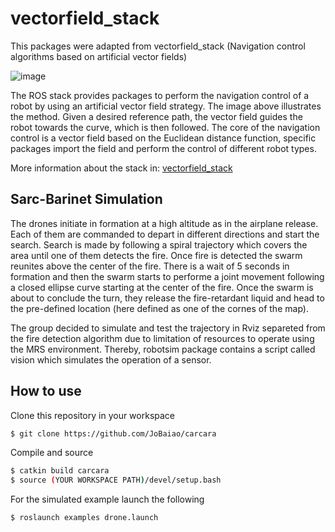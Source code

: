 # vectorfield_stack
This packages were adapted from vectorfield_stack (Navigation control algorithms based on artificial vector fields)


![image](https://github.com/adrianomcr/vectorfield_stack/blob/main/images/field_illustration.png)

The ROS stack provides packages to perform the navigation control of a robot by using an artificial vector field strategy. The image above illustrates the method. Given a desired reference path, the vector field guides the robot towards the curve, which is then followed. The core of the navigation control is a vector field based on the Euclidean distance function, specific packages import the field and perform the control of different robot types.

More information about the stack in: [vectorfield_stack](https://github.com/adrianomcr/vectorfield_stack)

## Sarc-Barinet Simulation

The drones initiate in formation at a high altitude as in the airplane release. Each of them are commanded to depart in different directions and start the search. Search is made by following a spiral trajectory which covers the area until one of them detects the fire. Once fire is detected the swarm reunites above the center of the fire.  There is a wait of 5 seconds in formation and then the swarm starts to performe a joint movement following a closed ellipse curve starting at the center of the fire. Once the swarm is about to conclude the turn, they release the fire-retardant liquid and head to the pre-defined location (here defined as one of the cornes of the map).

The group decided to simulate and test the trajectory in Rviz separeted from the fire detection algorithm due to limitation of resources to operate using the MRS environment. Thereby, robotsim package contains a script called vision which simulates the operation of a sensor. 

## How to use

Clone this repository in your workspace

```bash
$ git clone https://github.com/JoBaiao/carcara
```

Compile and source

```bash
$ catkin build carcara
$ source (YOUR WORKSPACE PATH)/devel/setup.bash
```

For the simulated example launch the following

```bash
$ roslaunch examples drone.launch
```
